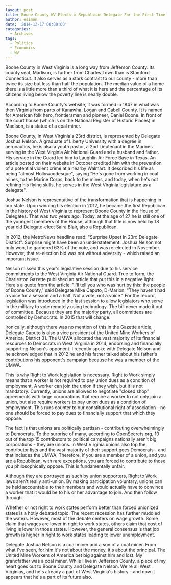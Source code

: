 ```yaml
---
layout: post
title: Boone County WV Elects a Republican Delegate For the First Time Ever
author: esimon
date: '2014-12-17 00:00:00'
categories:
  - Archives
tags:
  - Politics
  - Economics
  - WV
---
```

Boone County in West Virginia is a long way from Jefferson County. Its county seat, Madison, is further from Charles Town than is Stamford Connecticut. It also serves as a stark contrast to our county - more than twice its size but less than half the population. The median value of a home there is a little more than a third of what it is here and the percentage of its citizens living below the poverty line is nearly double. 

According to Boone County's website, it was formed in 1847 in what was then Virginia from parts of Kanawha, Logan and Cabell County. It is named for American folk hero, frontiersman and pioneer, Daniel Boone. In front of the court house (which is on the National Register of Historic Places) in Madison, is a statue of a coal miner. 

Boone County, in West Virginia's 23rd district, is represented by Delegate Joshua Nelson. A graduate of Liberty University with a degree in aeronautics, he is also a youth pastor, a 2nd Lieutenant in the Marines serving in the West Virginia Air National Guard and a husband and father. His service in the Guard led him to Laughlin Air Force Base in Texas. An article posted on their website in October credited him with the prevention of a potential violent crime at a nearby Walmart. It described his life as being "almost Hollywoodesque", saying "He's gone from working in coal mines, to the Marine Corps, back to the mines, and today, when he's not refining his flying skills, he serves in the West Virginia legislature as a delegate".

Joshua Nelson is representative of the transformation that is happening in our state. Upon winning his election in 2012, he became the first Republican in the history of West Virginia to represent Boone County in the House of Delegates. That was two years ago. Today, at the age of 27 he is still one of the youngest members of the House, although that title is now held by 18 year old Delegate-elect Saira Blair, also a Republican. 

In 2012, the MetroNews headline read: "Surprise Upset In 23rd Delegate District". Surprise might have been an understatement. Joshua Nelson not only won, he garnered 63% of the vote, and was re-elected in November. However, that re-election bid was not without adversity - which raised an important issue. 

Nelson missed this year's legislative session due to his service commitments to the West Virginia Air National Guard. True to form, the Charleston Gazette published an article that put this in a negative light. Here's a quote from the article: "I'll tell you who was hurt by this: the people of Boone County," said Delegate Mike Caputo, D-Marion. "They haven't had a voice for a session and a half. Not a vote, not a voice." For the record, legislation was introduced in the last session to allow legislators who serve in the military to vote remotely using technology. The bill never made it out of committee. Because they are the majority party, all committees are controlled by Democrats. In 2015 that will change. 

Ironically, although there was no mention of this in the Gazette article, Delegate Caputo is also a vice president of the United Mine Workers of America, District 31. The UMWA allocated the vast majority of its financial resources to Democrats in West Virginia in 2014, endorsing and financially supporting Nelson's opponent. I recently spoke with Delegate Nelson and he acknowledged that in 2012 he and his father talked about his father's contributions his opponent's campaign because he was a member of the UMWA. 

This is why Right to Work legislation is necessary. Right to Work simply means that a worker is not required to pay union dues as a condition of employment. A worker can join the union if they wish, but it is not mandatory. Currently, unions are allowed to negotiate "closed shop" agreements with large corporations that require a worker to not only join a union, but also require workers to pay union dues as a condition of employment. This runs counter to our constitutional right of association - no one should be forced to pay dues to financially support that which they oppose. 

The fact is that unions are politically partisan - contributing overwhelmingly to Democrats. To the surprise of many, according to OpenSecrets.org, 10 out of the top 15 contributors to political campaigns nationally aren't big corporations - they are unions. In West Virginia unions also top the contributor lists and the vast majority of their support goes Democrats - and that includes the UMWA. Therefore, if you are a member of a union, and you are a Republican, with rare exceptions, you are forced to contribute to those you philosophically oppose. This is fundamentally unfair. 

Although they are portrayed as such by union supporters, Right to Work laws aren't really anti-union. By making participation voluntary, unions can be held accountable to their members and would actually have to convince a worker that it would be to his or her advantage to join. And then follow through. 

Whether or not right to work states perform better than forced unionized states is a hotly debated topic. The recent recession has further muddied the waters. However, most of the debate centers on wage growth. Some claim that wages are lower in right to work states, others claim that cost of living is lower in those states. However, the general consensus is that job growth is higher in right to work states leading to lower unemployment. 

Delegate Joshua Nelson is a coal miner and a son of a coal miner. From what I've seen, for him it's not about the money, it's about the principal. The United Mine Workers of America bet big against him and lost. My grandfather was a coal miner. While I live in Jefferson County, a piece of my heart goes out to Boone County and Delegate Nelson. We're all West Virginias, and he's already a part of West Virginia's history - and now it appears that he's a part of its future also. 

